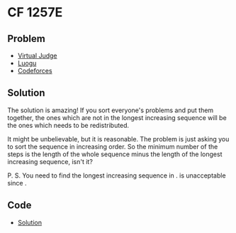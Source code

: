 # CF 1257E

## Problem

- [Virtual Judge](https://vjudge.net/problem/CodeForces-1257E)
- [Luogu](https://www.luogu.com.cn/problem/CF1257E)
- [Codeforces](https://codeforces.com/problemset/problem/1257/E)

## Solution

The solution is amazing! If you sort everyone's problems and put them together, the ones which are not in the longest increasing sequence will be the ones which needs to be redistributed.

It might be unbelievable, but it is reasonable. The problem is just asking you to sort the sequence in increasing order. So the minimum number of the steps is the length of the whole sequence minus the length of the longest increasing sequence, isn't it?

P. S. You need to find the longest increasing sequence in <data value="o{O}o{(}v{n}o{}o{lg}v{n}o{)}"></data>. <data value="o{O}o{(}v{n}p{c{2}}o{)}"></data> is unacceptable since <data value="v{k}b{c{1}}o{+}v{k}b{c{2}}o{+}v{k}b{c{3}}o{&le;}c{200000}"></data>.

## Code

- [Solution](CF.1257E.0.cpp)
